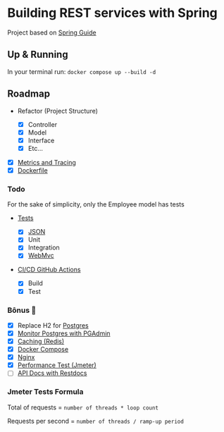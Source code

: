 # Building REST services with Spring

Project based on [Spring Guide](https://spring.io/guides/tutorials/rest/)

## Up & Running

In your terminal run: `docker compose up --build -d`

## Roadmap

- Refactor (Project Structure)

  - [x] Controller
  - [x] Model
  - [x] Interface
  - [x] Etc...

- [x] [Metrics and Tracing](https://spring.io/guides/gs/tanzu-observability/)
- [x] [Dockerfile](https://spring.io/guides/topicals/spring-boot-docker/)

### Todo

For the sake of simplicity, only the Employee model has tests

- [Tests](https://docs.spring.io/spring-boot/docs/3.2.2/reference/html/features.html#features.testing)

  - [x] [JSON](https://spring.academy/courses/building-a-rest-api-with-spring-boot)
  - [x] Unit
  - [x] Integration
  - [x] [WebMvc](https://spring.io/guides/gs/testing-web/)

- [CI/CD GitHub Actions](https://docs.github.com/en/actions/automating-builds-and-tests/building-and-testing-java-with-maven)

  - [x] Build
  - [x] Test

### Bônus 🎁

- [x] Replace H2 for [Postgres](https://www.docker.com/blog/how-to-use-the-postgres-docker-official-image/)
- [x] [Monitor Postgres with PGAdmin](https://github.com/docker/awesome-compose/tree/master/postgresql-pgadmin)
- [x] [Caching (Redis)](https://docs.spring.io/spring-framework/reference/integration/cache/annotations.html)
- [x] [Docker Compose](https://github.com/docker/awesome-compose/tree/master/spring-postgres)
- [x] [Nginx](https://github.com/docker/awesome-compose/tree/master)
- [x] [Performance Test (Jmeter)](https://jmeter.apache.org/index.html)
- [ ] [API Docs with Restdocs](https://spring.io/guides/gs/testing-restdocs/)

### Jmeter Tests Formula

Total of requests = `number of threads * loop count`

Requests per second = `number of threads / ramp-up period`
